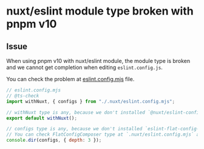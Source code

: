 # nuxt/eslint module type broken with pnpm v10

## Issue

When using pnpm v10 with nuxt/eslint module, the module type is broken and we cannot get completion when editing `eslint.config.js`.

You can check the problem at [eslint.config.mjs](./eslint.config.mjs) file.

```js
// eslint.config.mjs
// @ts-check
import withNuxt, { configs } from "./.nuxt/eslint.config.mjs";

// withNuxt type is any, because we don't installed `@nuxt/eslint-config` explicitly
export default withNuxt();

// configs type is any, because we don't installed `eslint-flat-config-utils` explicitly
// You can check FlatConfigComposer type at `.nuxt/eslint.config.mjs` and it is any
console.dir(configs, { depth: 3 });
```
